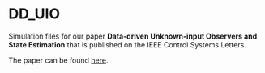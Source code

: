 # DD_UIO
Simulation files for our paper **Data-driven Unknown-input Observers and State Estimation** that is published on the IEEE Control Systems Letters.

The paper can be found [here](https://ieeexplore.ieee.org/document/9507540).
